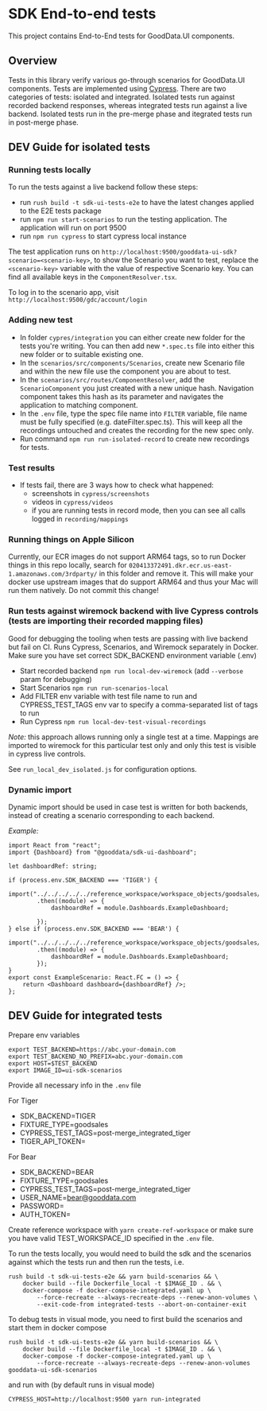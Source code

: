 # SDK End-to-end tests

This project contains End-to-End tests for GoodData.UI components.

## Overview

Tests in this library verify various go-through scenarios for GoodData.UI components. Tests are implemented using [Cypress](https://www.cypress.io/).
There are two categories of tests: isolated and integrated. Isolated tests run against recorded backend responses, whereas integrated tests
run against a live backend. Isolated tests run in the pre-merge phase and itegrated tests run in post-merge phase.

## DEV Guide for isolated tests

### Running tests locally

To run the tests against a live backend follow these steps:

-   run `rush build -t sdk-ui-tests-e2e` to have the latest changes applied to the E2E tests package
-   run `npm run start-scenarios` to run the testing application. The application will run on port 9500
-   run `npm run cypress` to start cypress local instance

The test application runs on `http://localhost:9500/gooddata-ui-sdk?scenario=<scenario-key>`, to show the Scenario you want to test, replace the `<scenario-key>` variable
with the value of respective Scenario key. You can find all available keys in the `ComponentResolver.tsx`.

To log in to the scenario app, visit `http://localhost:9500/gdc/account/login`

### Adding new test

-   In folder `cypres/integration` you can either create new folder for the tests you're writing. You can then add new `*.spec.ts` file into either this new folder or to suitable existing one.
-   In the `scenarios/src/components/Scenarios`, create new Scenario file and within the new file use the component you are about to test.
-   In the `scenarios/src/routes/ComponentResolver`, add the `ScenarioComponent` you just created with a new unique hash. Navigation component takes this hash as its parameter and navigates the application to matching component.
-   In the `.env` file, type the spec file name into `FILTER` variable, file name must be fully specified (e.g. dateFilter.spec.ts). This will keep all the recordings untouched and creates the recording for the new spec only.
-   Run command `npm run run-isolated-record` to create new recordings for tests.

### Test results

-   If tests fail, there are 3 ways how to check what happened:
    -   screenshots in `cypress/screenshots`
    -   videos in `cypress/videos`
    -   if you are running tests in record mode, then you can see all calls logged in `recording/mappings`

### Running things on Apple Silicon

Currently, our ECR images do not support ARM64 tags, so to run Docker things in this repo locally, search for
`020413372491.dkr.ecr.us-east-1.amazonaws.com/3rdparty/` in this folder and remove it.
This will make your docker use upstream images that do support ARM64 and thus your Mac will run them natively.
Do not commit this change!

### Run tests against wiremock backend with live Cypress controls (tests are importing their recorded mapping files)

Good for debugging the tooling when tests are passing with live backend but fail on CI.
Runs Cypress, Scenarios, and Wiremock separately in Docker.
Make sure you have set correct SDK_BACKEND environment variable (.env)

-   Start recorded backend `npm run local-dev-wiremock` (add `--verbose` param for debugging)
-   Start Scenarios `npm run run-scenarios-local`
-   Add FILTER env variable with test file name to run and CYPRESS_TEST_TAGS env var to specify a comma-separated list of tags to run
-   Run Cypress `npm run local-dev-test-visual-recordings`

_Note:_ this approach allows running only a single test at a time.
Mappings are imported to wiremock for this particular test only and only this test is visible in cypress live controls.

See `run_local_dev_isolated.js` for configuration options.

### Dynamic import

Dynamic import should be used in case test is written for both backends, instead of creating a scenario corresponding to each backend.

_Example:_

```
import React from "react";
import {Dashboard} from "@gooddata/sdk-ui-dashboard";

let dashboardRef: string;

if (process.env.SDK_BACKEND === 'TIGER') {
    import("../../../../../reference_workspace/workspace_objects/goodsales/current_reference_workspace_objects_tiger")
        .then((module) => {
            dashboardRef = module.Dashboards.ExampleDashboard;

        });
} else if (process.env.SDK_BACKEND === 'BEAR') {
    import("../../../../../reference_workspace/workspace_objects/goodsales/current_reference_workspace_objects_bear")
        .then((module) => {
            dashboardRef = module.Dashboards.ExampleDashboard;
        });
}
export const ExampleScenario: React.FC = () => {
    return <Dashboard dashboard={dashboardRef} />;
};
```

## DEV Guide for integrated tests

Prepare env variables

```
export TEST_BACKEND=https://abc.your-domain.com
export TEST_BACKEND_NO_PREFIX=abc.your-domain.com
export HOST=$TEST_BACKEND
export IMAGE_ID=ui-sdk-scenarios

```

Provide all necessary info in the `.env` file

For Tiger

-   SDK_BACKEND=TIGER
-   FIXTURE_TYPE=goodsales
-   CYPRESS_TEST_TAGS=post-merge_integrated_tiger
-   TIGER_API_TOKEN=

For Bear

-   SDK_BACKEND=BEAR
-   FIXTURE_TYPE=goodsales
-   CYPRESS_TEST_TAGS=post-merge_integrated_tiger
-   USER_NAME=bear@gooddata.com
-   PASSWORD=
-   AUTH_TOKEN=

Create reference workspace with `yarn create-ref-workspace` or make sure you have valid TEST_WORKSPACE_ID specified in the `.env` file.

To run the tests locally, you would need to build the sdk and the scenarios against which the tests run and then run the tests, i.e.

```
rush build -t sdk-ui-tests-e2e && yarn build-scenarios && \
    docker build --file Dockerfile_local -t $IMAGE_ID . && \
    docker-compose -f docker-compose-integrated.yaml up \
        --force-recreate --always-recreate-deps --renew-anon-volumes \
        --exit-code-from integrated-tests --abort-on-container-exit
```

To debug tests in visual mode, you need to first build the scenarios and start them in docker compose

```
rush build -t sdk-ui-tests-e2e && yarn build-scenarios && \
    docker build --file Dockerfile_local -t $IMAGE_ID . && \
    docker-compose -f docker-compose-integrated.yaml up \
        --force-recreate --always-recreate-deps --renew-anon-volumes gooddata-ui-sdk-scenarios
```

and run with (by default runs in visual mode)

```
CYPRESS_HOST=http://localhost:9500 yarn run-integrated
```
